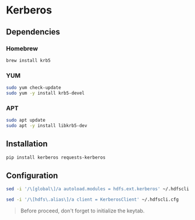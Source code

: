 # Kerberos

## Dependencies

### Homebrew

```sh
brew install krb5
```

### YUM

```sh
sudo yum check-update
sudo yum -y install krb5-devel
```

### APT

```sh
sudo apt update
sudo apt -y install libkrb5-dev
```

## Installation

```sh
pip install kerberos requests-kerberos
```

## Configuration

```sh
sed -i '/\[global\]/a autoload.modules = hdfs.ext.kerberos' ~/.hdfscli.cfg
```

```sh
sed -i '/\[hdfs\.alias\]/a client = KerberosClient' ~/.hdfscli.cfg
```

> Before proceed, don't forget to initialize the keytab.
